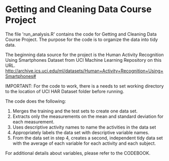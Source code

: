 Getting and Cleaning Data Course Project
==================================================================

The file 'run_analysis.R' contains the code for Getting and Cleaning Data Course Project. The purpose for the code is to organize the data into tidy data.

The beginning data source for the project is the Human Activity Recognition Using Smartphones Dataset from UCI Machine Learning Repository on this URL.
http://archive.ics.uci.edu/ml/datasets/Human+Activity+Recognition+Using+Smartphones#

IMPORTANT: For the code to work, there is a needs to set working directory to the location of UCI HAR Dataset folder before running.

The code does the following:

1) Merges the training and the test sets to create one data set.
2) Extracts only the measurements on the mean and standard deviation for each measurement.
3) Uses descriptive activity names to name the activities in the data set
4) Appropriately labels the data set with descriptive variable names.
5) From the data set in step 4, creates a second, independent tidy data set with the average of each variable for each activity and each subject.

For additional details about variables, please refer to the CODEBOOK.